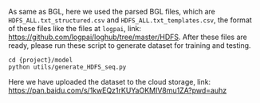 As same as BGL,
here we used the  parsed BGL files, which are ``HDFS_ALL.txt_structured.csv`` and ``HDFS_ALL.txt_templates.csv``, the format of these files like the files at ``logpai``, link: https://github.com/logpai/loghub/tree/master/HDFS.
After these files are ready, please run these script to generate dataset for training and testing.
```
cd {project}/model
python utils/generate_HDFS_seq.py
``` 

Here we have uploaded the dataset to the cloud storage, link: https://pan.baidu.com/s/1kwEQz1rKUYaOKMIV8mu1ZA?pwd=auhz 